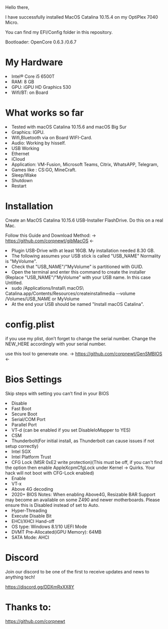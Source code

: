 Hello there,

I have successfully installed MacOS Catalina 10.15.4 on my OptiPlex 7040 Micro.

You can find my EFI/Config folder in this repository.

Bootloader: OpenCore 0.6.3 /0.6.7

# My Hardware
<li> Intel® Core i5 6500T </li>
<li> RAM: 8 GB  </li>
<li> GPU: iGPU HD Graphics 530</li>
<li> Wifi/BT: on Board </li>

# What works so far
<li> Tested with macOS Catalina 10.15.6 and macOS Big Sur </li>
<li> Graphics: IGPU. </li>
<li> Wifi,Bluetooth via on Board WIFI-Card. </li>
<li> Audio: Working by hisself. </li>
<li> USB Working </li>
<li> Ethernet </li>
<li> iCloud </li>
<li> Application: VM-Fusion, Microsoft Teams, Citrix, WhatsAPP, Telegram, </li>
<li> Games like : CS:GO, MineCraft. </li>
<li> Sleep/Wake </li>
<li> Shutdown </li>
<li> Restart </li>

# Installation 
Create an MacOS Catalina 10.15.6 USB-Installer FlashDrive. Do this on a real Mac.

Follow this Guide and Download Method: -> https://github.com/corpnewt/gibMacOS <-


<li> Plugin USB-Drive with at least 16GB. My installation needed 8.30 GB. </li>
<li> The following assumes your USB stick is called "USB_NAME" Normality is "MyVolume". </li>
<li> Check that "USB_NAME"/"MyVolume" is partitioned with GUID. </li>
<li> Open the terminal and enter this command to create the installer (Replace "USB_NAME"/"MyVolume" with your USB name. In this case Untitled. </li>
<li> sudo /Applications/Install\ macOS\ Catalina.app/Contents/Resources/createinstallmedia --volume /Volumes/USB_NAME or MyVolume </li>
<li> At the end your USB should be named "Install macOS Catalina". </li>

# config.plist
if you use my plist, don’t forget to change the serial number. Change the NEW_HERE accordingly with your serial number.

use this tool to genereate one. -> https://github.com/corpnewt/GenSMBIOS <-


# Bios Settings
Skip steps with setting you can’t find in your BIOS
<li> Disable </li>

<li> Fast Boot </li>
<li> Secure Boot </li>
<li> Serial/COM Port </li>
<li> Parallel Port </li>
<li> VT-d (can be enabled if you set DisableIoMapper to YES) </li>
<li> CSM </li>
<li> Thunderbolt(For initial install, as Thunderbolt can cause issues if not setup correctly) </li>
<li> Intel SGX </li>
<li> Intel Platform Trust </li>
<li> CFG Lock (MSR 0xE2 write protection)(This must be off, if you can't find the option then enable AppleXcpmCfgLock under Kernel -> Quirks. Your hack will not boot with CFG-Lock enabled) </li>



<li> Enable </li>

<li> VT-x </li>
<li> Above 4G decoding </li>
<li> 2020+ BIOS Notes: When enabling Above4G, Resizable BAR Support may become an available on some Z490 and newer motherboards. Please ensure this is Disabled instead of set to Auto. </li>
<li> Hyper-Threading </li>
<li> Execute Disable Bit </li>
<li> EHCI/XHCI Hand-off </li>
<li> OS type: Windows 8.1/10 UEFI Mode </li>
<li> DVMT Pre-Allocated(iGPU Memory): 64MB </li>
<li> SATA Mode: AHCI </li>

# Discord
Join our discord to be one of the first to receive updates and news to anything tech!

https://discord.gg/DDXmRxXX8Y


# Thanks to:
https://github.com/corpnewt

